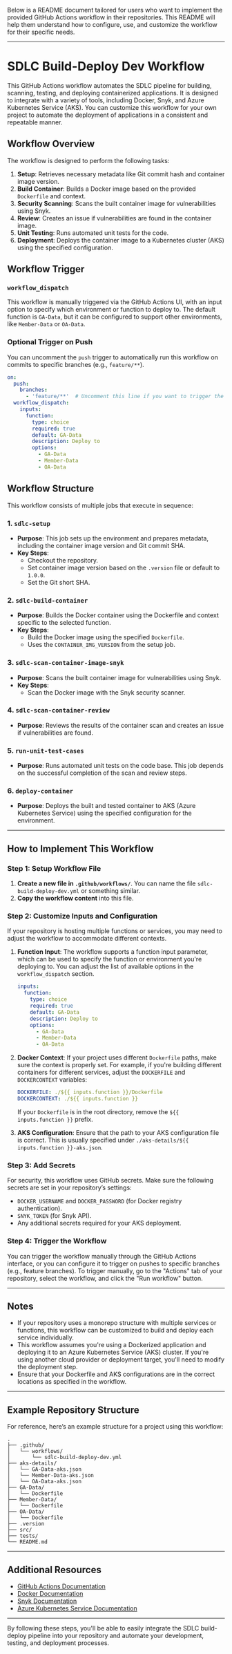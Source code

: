 Below is a README document tailored for users who want to implement the provided GitHub Actions workflow in their repositories. This README will help them understand how to configure, use, and customize the workflow for their specific needs.

---

# SDLC Build-Deploy Dev Workflow

This GitHub Actions workflow automates the SDLC pipeline for building, scanning, testing, and deploying containerized applications. It is designed to integrate with a variety of tools, including Docker, Snyk, and Azure Kubernetes Service (AKS). You can customize this workflow for your own project to automate the deployment of applications in a consistent and repeatable manner.

## Workflow Overview

The workflow is designed to perform the following tasks:
1. **Setup**: Retrieves necessary metadata like Git commit hash and container image version.
2. **Build Container**: Builds a Docker image based on the provided `Dockerfile` and context.
3. **Security Scanning**: Scans the built container image for vulnerabilities using Snyk.
4. **Review**: Creates an issue if vulnerabilities are found in the container image.
5. **Unit Testing**: Runs automated unit tests for the code.
6. **Deployment**: Deploys the container image to a Kubernetes cluster (AKS) using the specified configuration.

## Workflow Trigger

### `workflow_dispatch`
This workflow is manually triggered via the GitHub Actions UI, with an input option to specify which environment or function to deploy to. The default function is `GA-Data`, but it can be configured to support other environments, like `Member-Data` or `OA-Data`.

### Optional Trigger on Push

You can uncomment the `push` trigger to automatically run this workflow on commits to specific branches (e.g., `feature/**`).

```yaml
on:
  push:
    branches:
      - 'feature/**'  # Uncomment this line if you want to trigger the workflow on feature branch pushes
  workflow_dispatch:
    inputs:
      function:
        type: choice
        required: true
        default: GA-Data
        description: Deploy to
        options:
          - GA-Data
          - Member-Data
          - OA-Data
```

## Workflow Structure

This workflow consists of multiple jobs that execute in sequence:

### 1. `sdlc-setup`
- **Purpose**: This job sets up the environment and prepares metadata, including the container image version and Git commit SHA.
- **Key Steps**:
  - Checkout the repository.
  - Set container image version based on the `.version` file or default to `1.0.0`.
  - Set the Git short SHA.
  
### 2. `sdlc-build-container`
- **Purpose**: Builds the Docker container using the Dockerfile and context specific to the selected function.
- **Key Steps**:
  - Build the Docker image using the specified `Dockerfile`.
  - Uses the `CONTAINER_IMG_VERSION` from the setup job.

### 3. `sdlc-scan-container-image-snyk`
- **Purpose**: Scans the built container image for vulnerabilities using Snyk.
- **Key Steps**:
  - Scan the Docker image with the Snyk security scanner.

### 4. `sdlc-scan-container-review`
- **Purpose**: Reviews the results of the container scan and creates an issue if vulnerabilities are found.
  
### 5. `run-unit-test-cases`
- **Purpose**: Runs automated unit tests on the code base. This job depends on the successful completion of the scan and review steps.

### 6. `deploy-container`
- **Purpose**: Deploys the built and tested container to AKS (Azure Kubernetes Service) using the specified configuration for the environment.
  
---

## How to Implement This Workflow

### Step 1: Setup Workflow File

1. **Create a new file in `.github/workflows/`**. You can name the file `sdlc-build-deploy-dev.yml` or something similar.
2. **Copy the workflow content** into this file.

### Step 2: Customize Inputs and Configuration

If your repository is hosting multiple functions or services, you may need to adjust the workflow to accommodate different contexts.

1. **Function Input**: The workflow supports a function input parameter, which can be used to specify the function or environment you're deploying to. You can adjust the list of available options in the `workflow_dispatch` section.

   ```yaml
   inputs:
     function:
       type: choice
       required: true
       default: GA-Data
       description: Deploy to
       options:
         - GA-Data
         - Member-Data
         - OA-Data
   ```

2. **Docker Context**: If your project uses different `Dockerfile` paths, make sure the context is properly set. For example, if you're building different containers for different services, adjust the `DOCKERFILE` and `DOCKERCONTEXT` variables:

   ```yaml
   DOCKERFILE: ./${{ inputs.function }}/Dockerfile
   DOCKERCONTEXT: ./${{ inputs.function }}
   ```

   If your `Dockerfile` is in the root directory, remove the `${{ inputs.function }}` prefix.

3. **AKS Configuration**: Ensure that the path to your AKS configuration file is correct. This is usually specified under `./aks-details/${{ inputs.function }}-aks.json`.

### Step 3: Add Secrets

For security, this workflow uses GitHub secrets. Make sure the following secrets are set in your repository’s settings:

- `DOCKER_USERNAME` and `DOCKER_PASSWORD` (for Docker registry authentication).
- `SNYK_TOKEN` (for Snyk API).
- Any additional secrets required for your AKS deployment.

### Step 4: Trigger the Workflow

You can trigger the workflow manually through the GitHub Actions interface, or you can configure it to trigger on pushes to specific branches (e.g., feature branches). To trigger manually, go to the "Actions" tab of your repository, select the workflow, and click the "Run workflow" button.

---

## Notes

- If your repository uses a monorepo structure with multiple services or functions, this workflow can be customized to build and deploy each service individually.
- This workflow assumes you're using a Dockerized application and deploying it to an Azure Kubernetes Service (AKS) cluster. If you're using another cloud provider or deployment target, you'll need to modify the deployment step.
- Ensure that your Dockerfile and AKS configurations are in the correct locations as specified in the workflow.

---

## Example Repository Structure

For reference, here’s an example structure for a project using this workflow:

```
.
├── .github/
│   └── workflows/
│       └── sdlc-build-deploy-dev.yml
├── aks-details/
│   └── GA-Data-aks.json
│   └── Member-Data-aks.json
│   └── OA-Data-aks.json
├── GA-Data/
│   └── Dockerfile
├── Member-Data/
│   └── Dockerfile
├── OA-Data/
│   └── Dockerfile
├── .version
├── src/
├── tests/
└── README.md
```

---

## Additional Resources

- [GitHub Actions Documentation](https://docs.github.com/en/actions)
- [Docker Documentation](https://docs.docker.com/)
- [Snyk Documentation](https://snyk.io/docs/)
- [Azure Kubernetes Service Documentation](https://learn.microsoft.com/en-us/azure/aks/)

---

By following these steps, you'll be able to easily integrate the SDLC build-deploy pipeline into your repository and automate your development, testing, and deployment processes.

